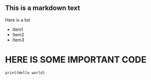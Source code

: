 ## This is a markdown text 

 Here is a list 
 - Item1 
 - Item2 
 - Item3 

 # HERE IS SOME IMPORTANT CODE 
 `print(Hello world)`
